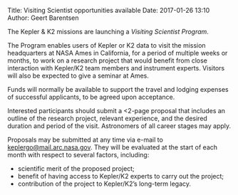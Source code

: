 Title: Visiting Scientist opportunities available
Date: 2017-01-26 13:10
Author: Geert Barentsen

The Kepler &amp; K2 missions are launching a *Visiting Scientist Program*.

The Program enables users of Kepler or K2 data
to visit the mission headquarters at NASA Ames in California,
for a period of multiple weeks or months,
to work on a research project that would benefit from close interaction
with Kepler/K2 team members and instrument experts.
Visitors will also be expected to give a seminar at Ames.

Funds will normally be available
to support the travel and lodging expenses
of successful applicants, to be agreed upon acceptance.

Interested participants should submit a <2-page proposal
that includes an outline of the research project, relevant experience,
and the desired duration and period of the visit.
Astronomers of all career stages may apply.

Proposals may be submitted at any time
via e-mail to [keplergo@mail.arc.nasa.gov](keplergo@mail.arc.nasa.gov).
They will be evaluated at the start of each month
with respect to several factors, including:

* scientific merit of the proposed project;
* benefit of having access to Kepler/K2 experts to carry out the project;
* contribution of the project to Kepler/K2’s long-term legacy.
